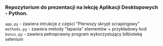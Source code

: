 ### Repozytorium do prezentacji na lekcję Aplikacji Desktopowych - Python.
`app.py` - zawiera intrukcje z części "PIerwszy skrypt scrapingowy" <br>
`methods.py` - zawiera metody "łapania" elementów + przykładowy kod <br>
`bonus.py` - zawiera pełnoprawny program wykorzystujący bilbiotekę selenium <br>
